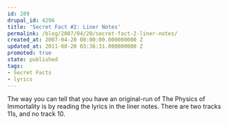 ```yaml
---
id: 289
drupal_id: 4296
title: 'Secret Fact #2: Liner Notes'
permalink: /blog/2007/04/20/secret-fact-2-liner-notes/
created_at: 2007-04-20 08:00:00.000000000 Z
updated_at: 2011-08-20 03:36:31.000000000 Z
promoted: true
state: published
tags:
- Secret Facts
- lyrics
---
```

The way you can tell that you have an original-run of The Physics of Immortality is by reading the lyrics in the liner notes. There are two tracks 11s, and no track 10.
